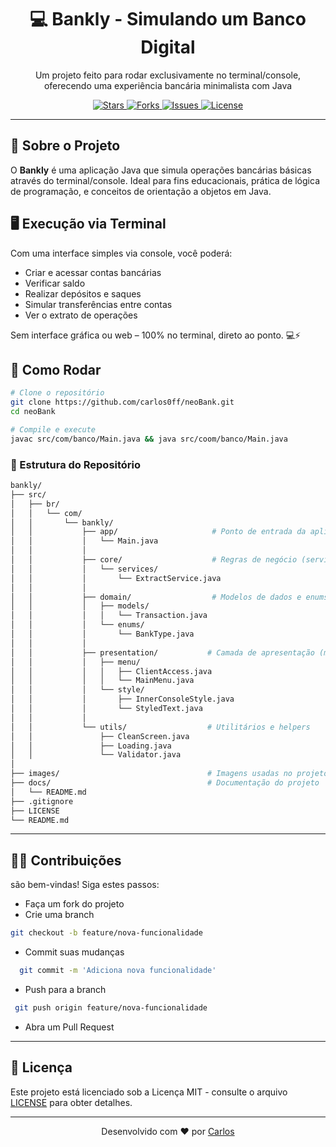 <h1 align="center">💻 Bankly - Simulando um Banco Digital </h1>
<p align="center">Um projeto feito para rodar exclusivamente no terminal/console, oferecendo uma experiência bancária minimalista com Java</p>

<p align="center">
  <a href="https://github.com/carlos0ff/neoBank/stargazers">
    <img src="https://img.shields.io/github/stars/carlos0ff/neoBank?style=for-the-badge&color=yellow" alt="Stars">
  </a>
  <a href="https://github.com/carlos0ff/neoBank/network/members">
    <img src="https://img.shields.io/github/forks/carlos0ff/neoBank?style=for-the-badge&color=blue" alt="Forks">
  </a>
  <a href="https://github.com/carlos0ff/neoBank/issues">
    <img src="https://img.shields.io/github/issues/carlos0ff/neoBank?style=for-the-badge&color=green" alt="Issues">
  </a>
  <a href="https://github.com/carlos0ff/neoBank/blob/main/LICENSE">
    <img src="https://img.shields.io/badge/license-MIT-green?style=for-the-badge&logo=open-source-initiative" alt="License">
  </a>
</p>

---

## 🧠 Sobre o Projeto

O **Bankly** é uma aplicação Java que simula operações bancárias básicas através do terminal/console. Ideal para fins educacionais, prática de lógica de programação, e conceitos de orientação a objetos em Java.

## 🖥️ Execução via Terminal

Com uma interface simples via console, você poderá:

- Criar e acessar contas bancárias
- Verificar saldo
- Realizar depósitos e saques
- Simular transferências entre contas
- Ver o extrato de operações

Sem interface gráfica ou web – 100% no terminal, direto ao ponto. 💻⚡

## 🚀 Como Rodar

```bash
# Clone o repositório
git clone https://github.com/carlos0ff/neoBank.git
cd neoBank

# Compile e execute
javac src/com/banco/Main.java && java src/coom/banco/Main.java
```
### 📁 Estrutura do Repositório

```bash
bankly/
├── src/
│   ├── br/
│   │   └── com/
│   │       └── bankly/
│   │           ├── app/                     # Ponto de entrada da aplicação (Main.java)
│   │           │   └── Main.java
│   │           │
│   │           ├── core/                    # Regras de negócio (serviços, lógica principal)
│   │           │   └── services/
│   │           │       └── ExtractService.java
│   │           │
│   │           ├── domain/                  # Modelos de dados e enums
│   │           │   ├── models/
│   │           │   │   └── Transaction.java
│   │           │   └── enums/
│   │           │       └── BankType.java
│   │           │
│   │           ├── presentation/           # Camada de apresentação (menus e interface no terminal)
│   │           │   ├── menu/
│   │           │   │   ├── ClientAccess.java
│   │           │   │   └── MainMenu.java
│   │           │   └── style/
│   │           │       ├── InnerConsoleStyle.java
│   │           │       └── StyledText.java
│   │           │
│   │           └── utils/                  # Utilitários e helpers
│   │               ├── CleanScreen.java
│   │               ├── Loading.java
│   │               └── Validator.java
│
├── images/                                 # Imagens usadas no projeto
├── docs/                                   # Documentação do projeto
│   └── README.md
├── .gitignore
├── LICENSE
└── README.md
```

--- 

## 🤝🏼 Contribuições 
são bem-vindas! Siga estes passos:

- Faça um fork do projeto
- Crie uma branch
```bash
git checkout -b feature/nova-funcionalidade
```
- Commit suas mudanças
```bash
  git commit -m 'Adiciona nova funcionalidade'
```
- Push para a branch
```bash
 git push origin feature/nova-funcionalidade
```
- Abra um Pull Request 

--- 

## 📄 Licença
Este projeto está licenciado sob a Licença MIT - consulte o arquivo [LICENSE](LICENSE) para obter detalhes.

--- 

<p align="center"> Desenvolvido com ❤️ por <a href="https://github.com/carlos0ff">Carlos</a> </p>
